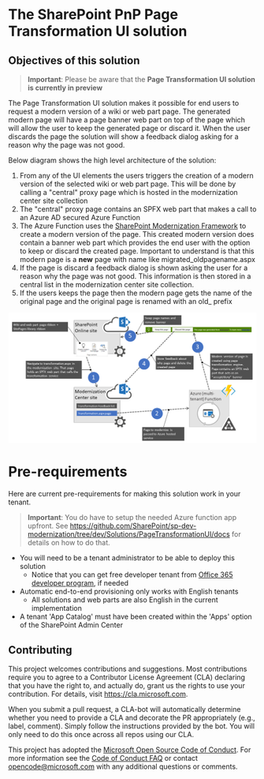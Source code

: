 # The SharePoint PnP Page Transformation UI solution

## Objectives of this solution

> **Important**:
> Please be aware that the **Page Transformation UI solution is currently in preview**

The Page Transformation UI solution makes it possible for end users to request a modern version of a wiki or web part page. The generated modern page will have a page banner web part on top of the page which will allow the user to keep the generated page or discard it. When the user discards the page the solution will show a feedback dialog asking for a reason why the page was not good.

Below diagram shows the high level architecture of the solution:

1. From any of the UI elements the users triggers the creation of a modern version of the selected wiki or web part page. This will be done by calling a "central" proxy page which is hosted in the modernization center site collection
2. The "central" proxy page contains an SPFX web part that makes a call to an Azure AD secured Azure Function
3. The Azure Function uses the [SharePoint Modernization Framework](https://www.nuget.org/packages/SharePointPnPModernizationOnline) to create a modern version of the page. This created modern version does contain a banner web part which provides the end user with the option to keep or discard the created page. Important to understand is that this modern page is a **new** page with name like migrated_oldpagename.aspx
4. If the page is discard a feedback dialog is shown asking the user for a reason why the page was not good. This information is then stored in a central list in the modernization center site collection. 
5. If the users keeps the page then the modern page gets the name of the original page and the original page is renamed with an old_ prefix

![page transformator web part](assets/PageTransformationUIarchitecture.png)

# Pre-requirements

Here are current pre-requirements for making this solution work in your tenant.

> **Important**:
> You do have to setup the needed Azure function app upfront. See https://github.com/SharePoint/sp-dev-modernization/tree/dev/Solutions/PageTransformationUI/docs for details on how to do that.

- You will need to be a tenant administrator to be able to deploy this solution
    - Notice that you can get free developer tenant from [Office 365 developer program](https://developer.microsoft.com/en-us/office/dev-program), if needed
- Automatic end-to-end provisioning only works with English tenants
    - All solutions and web parts are also English in the current implementation
- A tenant 'App Catalog' must have been created within the 'Apps' option of the SharePoint Admin Center

## Contributing

This project welcomes contributions and suggestions.  Most contributions require you to agree to a
Contributor License Agreement (CLA) declaring that you have the right to, and actually do, grant us
the rights to use your contribution. For details, visit https://cla.microsoft.com.

When you submit a pull request, a CLA-bot will automatically determine whether you need to provide
a CLA and decorate the PR appropriately (e.g., label, comment). Simply follow the instructions
provided by the bot. You will only need to do this once across all repos using our CLA.

This project has adopted the [Microsoft Open Source Code of Conduct](https://opensource.microsoft.com/codeofconduct/).
For more information see the [Code of Conduct FAQ](https://opensource.microsoft.com/codeofconduct/faq/) or
contact [opencode@microsoft.com](mailto:opencode@microsoft.com) with any additional questions or comments.
